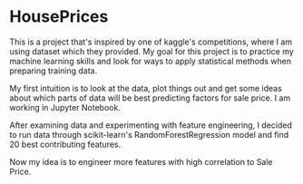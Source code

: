 # HousePrices
This is a project that's inspired by one of kaggle's competitions, where I am using dataset which they provided. 
My goal for this project is to practice my machine learning skills and look for ways to apply statistical methods when preparing training data.


My first intuition is to look at the data, plot things out and get some ideas about which parts of data will be best predicting factors for sale price. I am working in Jupyter Notebook.

After examining data and experimenting with feature engineering, I decided to run data through scikit-learn's RandomForestRegression model and find 20 best contributing features.

Now my idea is to engineer more features with high correlation to Sale Price.
